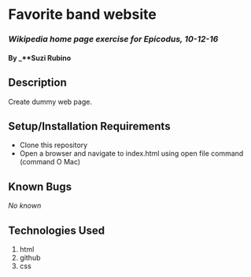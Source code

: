 # Favorite band website

### _Wikipedia home page exercise for Epicodus, 10-12-16_

#### By _**Suzi Rubino

## Description

Create dummy web page.

## Setup/Installation Requirements

* Clone this repository
* Open a browser and navigate to index.html using open file command (command O Mac)

## Known Bugs

_No known_


## Technologies Used

1. html
2. github
3. css
